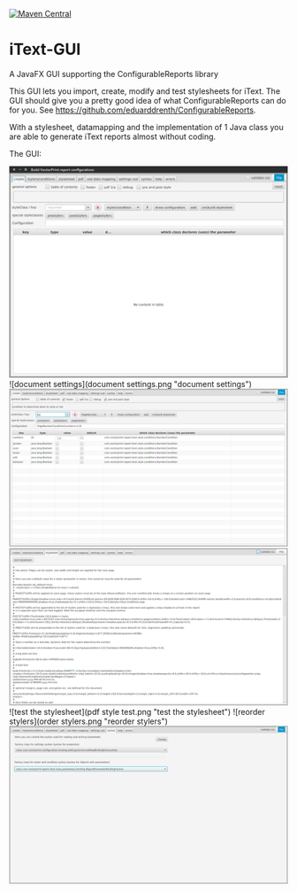 [![Maven Central](https://img.shields.io/maven-central/v/com.vectorprint/VectorPrintReportGUI.svg)](https://maven-badges.herokuapp.com/maven-central/com.vectorprint/VectorPrintReportGUI)
# iText-GUI
A JavaFX GUI supporting the ConfigurableReports library

This GUI lets you import, create, modify and test stylesheets for iText. The GUI should give you a pretty good idea of what ConfigurableReports can do for you. See https://github.com/eduarddrenth/ConfigurableReports.

With a stylesheet, datamapping and the implementation of 1 Java class you are able to generate iText reports almost without coding.

The GUI:

![main tab](iText-GUI.png "main tab")
![document settings](document settings.png "document settings")
![a condition](condition.png "a condition")
![a stylesheet](stylesheet.png "a stylesheet")
![test the stylesheet](pdf style test.png "test the stylesheet")
![reorder stylers](order stylers.png "reorder stylers")
![change syntax](syntax.png "change syntax")
